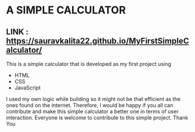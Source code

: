 # A SIMPLE CALCULATOR 
## LINK : https://sauravkalita22.github.io/MyFirstSimpleCalculator/
This is a simple calculator that is developed as my first project using
- HTML
- CSS
- JavaScript

I used my own logic while building so it might not be that efficient as the ones found on the internet.
Therefore, I would be happy if you all can contribute and make this simple calculator a better one in terms of user interaction.
Everyone is welcome to contribute to this simple project.
Thank You
